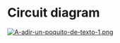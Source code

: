 # Circuit diagram
[![A-adir-un-poquito-de-texto-1.png](https://i.postimg.cc/TPgsW1BF/A-adir-un-poquito-de-texto-1.png)](https://postimg.cc/nsV2yFFG)